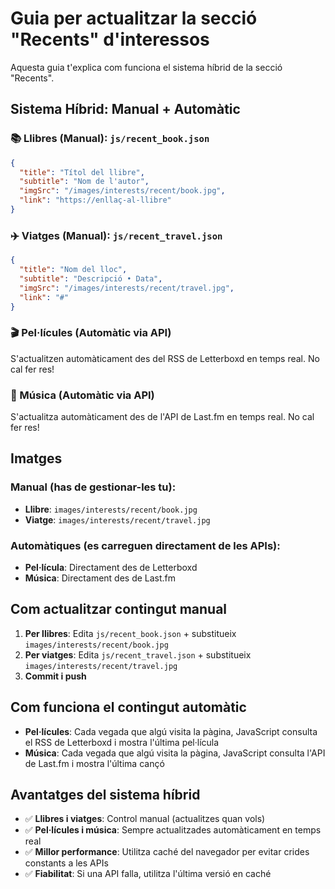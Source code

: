 # Guia per actualitzar la secció "Recents" d'interessos

Aquesta guia t'explica com funciona el sistema híbrid de la secció "Recents".

## Sistema Híbrid: Manual + Automàtic

### 📚 Llibres (Manual): `js/recent_book.json`
```json
{
  "title": "Títol del llibre",
  "subtitle": "Nom de l'autor",
  "imgSrc": "/images/interests/recent/book.jpg",
  "link": "https://enllaç-al-llibre"
}
```

### ✈️ Viatges (Manual): `js/recent_travel.json`
```json
{
  "title": "Nom del lloc",
  "subtitle": "Descripció • Data",
  "imgSrc": "/images/interests/recent/travel.jpg",
  "link": "#"
}
```

### 🎬 Pel·lícules (Automàtic via API)
S'actualitzen automàticament des del RSS de Letterboxd en temps real. No cal fer res!

### 🎵 Música (Automàtic via API)
S'actualitza automàticament des de l'API de Last.fm en temps real. No cal fer res!

## Imatges

### Manual (has de gestionar-les tu):
- **Llibre**: `images/interests/recent/book.jpg`
- **Viatge**: `images/interests/recent/travel.jpg`

### Automàtiques (es carreguen directament de les APIs):
- **Pel·lícula**: Directament des de Letterboxd
- **Música**: Directament des de Last.fm

## Com actualitzar contingut manual

1. **Per llibres**: Edita `js/recent_book.json` + substitueix `images/interests/recent/book.jpg`
2. **Per viatges**: Edita `js/recent_travel.json` + substitueix `images/interests/recent/travel.jpg`
3. **Commit i push**

## Com funciona el contingut automàtic

- **Pel·lícules**: Cada vegada que algú visita la pàgina, JavaScript consulta el RSS de Letterboxd i mostra l'última pel·lícula
- **Música**: Cada vegada que algú visita la pàgina, JavaScript consulta l'API de Last.fm i mostra l'última cançó

## Avantatges del sistema híbrid

- ✅ **Llibres i viatges**: Control manual (actualitzes quan vols)
- ✅ **Pel·lícules i música**: Sempre actualitzades automàticament en temps real
- ✅ **Millor performance**: Utilitza caché del navegador per evitar crides constants a les APIs
- ✅ **Fiabilitat**: Si una API falla, utilitza l'última versió en caché
